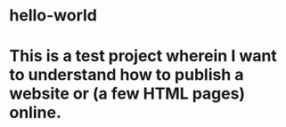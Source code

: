 # hello-world
# This is a test project wherein I want to understand how to publish a website or (a few HTML pages) online.
